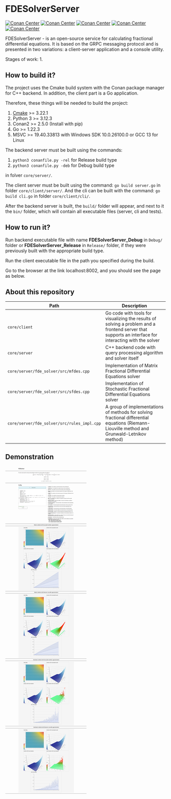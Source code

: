 # FDESolverServer
[![Conan Center](https://img.shields.io/conan/v/catch2?label=catch2&color=orange)](https://github.com/catchorg/Catch2)
[![Conan Center](https://img.shields.io/conan/v/boost?label=boost&color=%23aaf0ff)](https://github.com/boostorg/boost)
[![Conan Center](https://img.shields.io/conan/v/protobuf?label=protobuf)](https://github.com/protocolbuffers/protobuf)
[![Conan Center](https://img.shields.io/conan/v/grpc?label=grpc)](https://github.com/grpc/grpc)
[![Conan Center](https://img.shields.io/conan/v/antlr4-cppruntime?label=antlr4-cppruntime&color=red)](https://github.com/antlr/antlr4)

FDESolverServer - is an open-source service for calculating fractional differential equations.
It is based on the GRPC messaging protocol and is presented in two variations: a client-server application and a console utility.

Stages of work:
1. 

## How to build it?

The project uses the Cmake build system with the Conan package manager for C++ backend.
In addition, the client part is a Go application.

Therefore, these things will be needed to build the project:
1. [Cmake](https://cmake.org/download/) >= 3.22.1
2. Python 3 >= 3.12.3
3. Conan2 >= 2.5.0 (Install with pip)
4. Go >= 1.22.3
5. MSVC >= 19.40.33813 with Windows SDK 10.0.26100.0 or GCC 13 for Linux

The backend server must be built using the commands:

1) `python3 conanfile.py -rel` for Release build type
2) `python3 conanfile.py -deb` for Debug build type

in folver `core/server/`.

The client server must be built using the command: `go build server.go` in folder `core/client/server/`.
And the cli can be built with the command: `go build cli.go` in folder `core/client/cli/`.

After the backend server is built, the `build/` folder will appear, and next to it the `bin/` folder, which will contain all executable files (server, cli and tests).

## How to run it?

Run backend executable file with name **FDESolverServer_Debug** in `Debug/` folder or **FDESolverServer_Release** in `Release/` folder,
if they were previously built with the appropriate build type.

Run the client executable file in the path you specified during the build.

Go to the browser at the link localhost:8002, and you should see the page as below.

## About this repository

|Path|Description|
|-|-|
|`core/client`|Go code with tools for visualizing the results of solving a problem and a frontend server that supports an interface for interacting with the solver|
|`core/server`|C++ backend code with query processing algorithm and solver itself|
|`core/server/fde_solver/src/mfdes.cpp`|Implementation of Matrix Fractional Differential Equations solver|
|`core/server/fde_solver/src/sfdes.cpp`|Implementation of Stochastic Fractional Differential Equations solver|
|`core/server/fde_solver/src/rules_impl.cpp`|A group of implementations of methods for solving fractional differential equations (Riemann-Liouville method and Grunwald-Letnikov method)|

## Demonstration
![](https://github.com/Igor743646/FDESolverServer/blob/master/images/FDESolver4.png)






